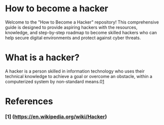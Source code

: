 # How to become a hacker
Welcome to the "How to Become a Hacker" repository! This comprehensive guide is designed to provide aspiring hackers with the resources, knowledge, and step-by-step roadmap to become skilled hackers who can help secure digital environments and protect against cyber threats.

# What is a hacker?
A hacker is a person skilled in information technology who uses their technical knowledge to achieve a goal or overcome an obstacle, within a computerized system by non-standard means.0[1](https://en.wikipedia.org/wiki/Hacker)

# References 
###  [1] (https://en.wikipedia.org/wiki/Hacker)
